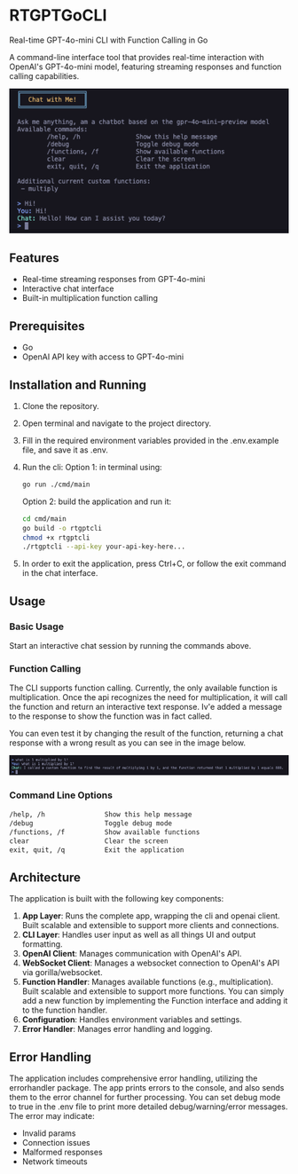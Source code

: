 # RTGPTGoCLI

Real-time GPT-4o-mini CLI with Function Calling in Go

A command-line interface tool that provides real-time interaction with OpenAI's GPT-4o-mini model, featuring streaming responses and function calling capabilities.

![alt text](docs/images/preview.png)

## Features

- Real-time streaming responses from GPT-4o-mini
- Interactive chat interface
- Built-in multiplication function calling

## Prerequisites

- Go
- OpenAI API key with access to GPT-4o-mini

## Installation and Running

1. Clone the repository.

2. Open terminal and navigate to the project directory.

3. Fill in the required environment variables provided in the .env.example file, and save it as .env.

4. Run the cli:
   Option 1: in terminal using:

   ```bash
   go run ./cmd/main
   ```

   Option 2: build the application and run it:

   ```bash
   cd cmd/main
   go build -o rtgptcli
   chmod +x rtgptcli
   ./rtgptcli --api-key your-api-key-here...
   ```

5. In order to exit the application, press Ctrl+C, or follow the exit command in the chat interface.

## Usage

### Basic Usage

Start an interactive chat session by running the commands above.

### Function Calling

The CLI supports function calling.
Currently, the only available function is multiplication.
Once the api recognizes the need for multiplication, it will call the function and return an interactive text response.
Iv'e added a message to the response to show the function was in fact called.

You can even test it by changing the result of the function, returning a chat response with a wrong result as you can see in the image below.

![alt text](docs/images/func_example.png)

### Command Line Options

```
/help, /h               Show this help message
/debug                  Toggle debug mode
/functions, /f          Show available functions
clear                   Clear the screen
exit, quit, /q          Exit the application
```

## Architecture

The application is built with the following key components:

1. **App Layer**: Runs the complete app, wrapping the cli and openai client. Built scalable and extensible to support more clients and connections.
2. **CLI Layer**: Handles user input as well as all things UI and output formatting.
3. **OpenAI Client**: Manages communication with OpenAI's API.
4. **WebSocket Client**: Manages a websocket connection to OpenAI's API via gorilla/websocket.
5. **Function Handler**: Manages available functions (e.g., multiplication). Built scalable and extensible to support more functions. You can simply add a new function by implementing the Function interface and adding it to the function handler.
6. **Configuration**: Handles environment variables and settings.
7. **Error Handler**: Manages error handling and logging.

## Error Handling

The application includes comprehensive error handling, utilizing the errorhandler package.
The app prints errors to the console, and also sends them to the error channel for further processing.
You can set debug mode to true in the .env file to print more detailed debug/warning/error messages.
The error may indicate:

- Invalid params
- Connection issues
- Malformed responses
- Network timeouts
